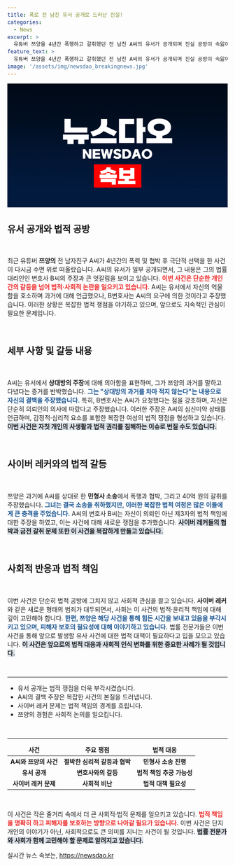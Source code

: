 ```yaml
---
title: 폭로 전 남친 유서 공개로 드러난 진실!
categories:
  - News
excerpt: >
  유튜버 쯔양을 4년간 폭행하고 갈취했던 전 남친 A씨의 유서가 공개되며 진실 공방이 속앓이 중이다. B변호사와의 주장이 엇갈리는 가운데, A씨는 자신의 억울함을 호소하며 예기치 않은 폭로로 논란이 일고 있다.
feature_text: >
  유튜버 쯔양을 4년간 폭행하고 갈취했던 전 남친 A씨의 유서가 공개되며 진실 공방이 속앓이 중이다. B변호사와의 주장이 엇갈리는 가운데, A씨는 자신의 억울함을 호소하며 예기치 않은 폭로로 논란이 일고 있다.
image: '/assets/img/newsdao_breakingnews.jpg'
---
```


<p><img src="/assets/img/newsdao_breakingnews.jpg" alt="ranknews 속보" /></p>

<h2 data-ke-size="size26">유서 공개와 법적 공방</h2>

<p data-ke-size="size16">&nbsp;</p>

<p data-ke-size="size16">최근 유튜버 <b> 쯔양의</b> 전 남자친구 A씨가 4년간의 폭력 및 협박 후 극단적 선택을 한 사건이 다시금 수면 위로 떠올랐습니다. A씨의 유서가 일부 공개되면서, 그 내용은 그의 법률 대리인인 변호사 B씨의 주장과 큰 엇갈림을 보이고 있습니다. <b><span style="color: #ee2323;">이번 사건은 단순한 개인 간의 갈등을 넘어 법적·사회적 논란을 일으키고 있습니다.</span></b> A씨는 유서에서 자신의 억울함을 호소하며 과거에 대해 언급했으나, B변호사는 A씨의 요구에 의한 것이라고 주장했습니다. 이러한 상황은 복잡한 법적 쟁점을 야기하고 있으며, 앞으로도 지속적인 관심이 필요한 문제입니다.</p>

<p data-ke-size="size16">&nbsp;</p>

<h2 data-ke-size="size26">세부 사항 및 갈등 내용</h2>

<p data-ke-size="size16">&nbsp;</p>

<p data-ke-size="size16">A씨는 유서에서 <b>상대방의 주장</b>에 대해 의아함을 표현하며, 그가 쯔양의 과거를 말하고 다녔다는 증거를 반박했습니다. <b><span style="color: #1a5490;">그는 "상대방의 과거를 차마 적지 않는다"는 내용으로 자신의 결백을 주장했습니다.</span></b> 특히, B변호사는 A씨가 요청했다는 점을 강조하며, 자신은 단순히 의뢰인의 의사에 따랐다고 주장했습니다. 이러한 주장은 A씨의 심신미약 상태를 언급하며, 감정적·심리적 요소를 포함한 복잡한 여성의 법적 쟁점을 형성하고 있습니다. <b><span style="background-color: #21538527;">이번 사건은 자칫 개인의 사생활과 법적 권리를 침해하는 이슈로 번질 수도 있습니다.</span></b></p>

<p data-ke-size="size16">&nbsp;</p>

<h2 data-ke-size="size26">사이버 레커와의 법적 갈등</h2>

<p data-ke-size="size16">&nbsp;</p>

<p data-ke-size="size16">쯔양은 과거에 A씨를 상대로 한 <b>민형사 소송</b>에서 폭행과 협박, 그리고 40억 원의 갈취를 주장했습니다. <b><span style="color: #1a5490;">그녀는 결국 소송을 취하했지만, 이러한 복잡한 법적 여정은 많은 이들에게 큰 충격을 주었습니다.</span></b> А씨의 변호사 B씨는 자신이 의뢰인 아닌 제3자의 법적 책임에 대한 주장을 하였고, 이는 사건에 대해 새로운 쟁점을 추가했습니다. <b><span style="background-color: #21538527;">사이버 레커들의 협박과 금전 갈취 문제 또한 이 사건을 복잡하게 만들고 있습니다.</span></b></p>

<p data-ke-size="size16">&nbsp;</p>

<h2 data-ke-size="size26">사회적 반응과 법적 책임</h2>

<p data-ke-size="size16">&nbsp;</p>

<p data-ke-size="size16">이번 사건은 단순히 법적 공방에 그치지 않고 사회적 관심을 끌고 있습니다. <b>사이버 레커</b>와 같은 새로운 형태의 범죄가 대두되면서, 사회는 이 사건의 법적·윤리적 책임에 대해 깊이 고민해야 합니다. <b><span style="color: #1a5490;">한편, 쯔양은 해당 사건을 통해 힘든 시간을 보내고 있음을 부각시키고 있으며, 피해자 보호의 필요성에 대해 이야기하고 있습니다.</span></b> 법률 전문가들은 이번 사건을 통해 앞으로 발생할 유사 사건에 대한 법적 대책이 필요하다고 입을 모으고 있습니다. <b><span style="background-color: #21538527;">이 사건은 앞으로의 법적 대응과 사회적 인식 변화를 위한 중요한 사례가 될 것입니다.</span></b></p>

<p data-ke-size="size16">&nbsp;</p>

<hr>

<ul>
    <li>유서 공개는 법적 쟁점을 더욱 부각시켰습니다.</li>
    <li>A씨의 결백 주장은 복잡한 사건의 본질을 드러냅니다.</li>
    <li>사이버 레커 문제는 법적 책임의 경계를 흐립니다.</li>
    <li>쯔양의 경험은 사회적 논의를 일으킵니다.</li>
</ul>

<p data-ke-size="size16">&nbsp;</p>

<hr>

<table style="width: 100%;">
    <thead>
        <tr>
            <td style="text-align: center; height: 17px;"><b>사건</b></td>
            <td style="text-align: center; height: 17px;"><b>주요 쟁점</b></td>
            <td style="text-align: center; height: 17px;"><b>법적 대응</b></td>
        </tr>
    </thead>
    <tbody>
        <tr>
            <td style="text-align: center; height: 17px;"><b>A씨와 쯔양의 사건</b></td>
            <td style="text-align: center; height: 17px;"><b>절박한 심리적 갈등과 협박</b></td>
            <td style="text-align: center; height: 17px;"><b>민형사 소송 진행</b></td>
        </tr>
        <tr>
            <td style="text-align: center; height: 17px;"><b>유서 공개</b></td>
            <td style="text-align: center; height: 17px;"><b>변호사와의 갈등</b></td>
            <td style="text-align: center; height: 17px;"><b>법적 책임 추궁 가능성</b></td>
        </tr>
        <tr>
            <td style="text-align: center; height: 17px;"><b>사이버 레커 문제</b></td>
            <td style="text-align: center; height: 17px;"><b>사회적 비난</b></td>
            <td style="text-align: center; height: 17px;"><b>법적 대책 필요성</b></td>
        </tr>
    </tbody>
</table>

<p data-ke-size="size16">&nbsp;</p>

<p data-ke-size="size16">이 사건은 작은 줄거리 속에서 더 큰 사회적·법적 문제를 일으키고 있습니다. <b><span style="color: #ee2323;">법적 책임을 명확히 하고 피해자를 보호하는 방향으로 나아갈 필요가 있습니다.</span></b> 이번 사건은 단지 개인의 이야기가 아닌, 사회적으로도 큰 의미를 지니는 사건이 될 것입니다. <b><span style="background-color: #21538527;">법률 전문가와 사회가 함께 고민해야 할 문제로 알려지고 있습니다.</span></b></p>
실시간 뉴스 속보는, <a href="https://newsdao.kr" rel="dofollow">https://newsdao.kr</a>


